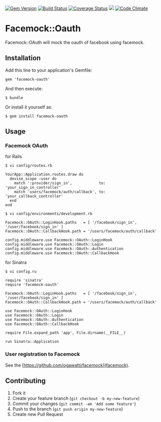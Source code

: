 [![Gem Version](https://badge.fury.io/rb/facemock-oauth.svg)](http://badge.fury.io/rb/facemock-oauth)
[![Build Status](https://travis-ci.org/ogawatti/facemock-oauth.svg?branch=master)](https://travis-ci.org/ogawatti/facemock-oauth)
[![Coverage Status](https://coveralls.io/repos/ogawatti/facemock-oauth/badge.png?branch=master)](https://coveralls.io/r/ogawatti/facemock-oauth?branch=master)
[<img src="https://gemnasium.com/ogawatti/facemock-oauth.png" />](https://gemnasium.com/ogawatti/facemock-oauth)
[![Code Climate](https://codeclimate.com/github/ogawatti/facemock-oauth/badges/gpa.svg)](https://codeclimate.com/github/ogawatti/facemock-oauth)

# Facemock::Oauth

Facemock::OAuth will mock the oauth of facebook using facemock.

## Installation

Add this line to your application's Gemfile:

    gem 'facemock-oauth'

And then execute:

    $ bundle

Or install it yourself as:

    $ gem install facemock-oauth

## Usage

### Facemock OAuth

for Rails

    $ vi config/routes.rb

    YourApp::Application.routes.draw do
      devise_scope :user do
        match ':provider/sign_in',            to: 'your_sign_in_controller'
        match 'users/facemock/auth/callback', to: 'your_callback_controller'
      end
    end

    $ vi config/environments/development.rb

    Facemock::OAuth::LoginHook.paths   = [ '/facebook/sign_in', '/user/facebook/sign_in' ]
    Facemock::OAuth::CallbackHook.path = '/users/facemock/auth/callback'

    config.middleware.use Facemock::OAuth::LoginHook
    config.middleware.use Facemock::OAuth::Login
    config.middleware.use Facemock::OAuth::Authentication
    config.middleware.use Facemock::OAuth::CallbackHook

for Sinatra

    $ vi config.ru

    require 'sinatra'
    require 'facemock-oauth'

    Facemock::OAuth::LoginHook.paths   = [ '/facebook/sign_in', '/user/facebook/sign_in' ]
    Facemock::OAuth::CallbackHook.path = '/users/facemock/auth/callback'

    use Facemock::OAuth::LoginHook
    use Facemock::OAuth::Login
    use Facemock::OAuth::Authentication
    use Facemock::OAuth::CallbackHook

    require File.expand_path 'app', File.dirname(__FILE__)

    run Sinatra::Application

### User registration to Facemock

See the [https://github.com/ogawatti/facemock](facemock).

## Contributing

1. Fork it
2. Create your feature branch (`git checkout -b my-new-feature`)
3. Commit your changes (`git commit -am 'Add some feature'`)
4. Push to the branch (`git push origin my-new-feature`)
5. Create new Pull Request
